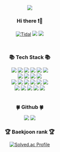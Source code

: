 <div align=center>
  <img src="https://capsule-render.vercel.app/api?type=waving&color=auto&height=200&section=header&text=plum-king!&fontSize=90" />	
  
  <h3> Hi there ❗👋</h3>
  
  [![Tidal](https://img.shields.io/badge/tistory-000000?style=flat-square&logo=Tidal&logoColor=white)](https://wangcompany.tistory.com/)
<a href="https://blog.naver.com/jeesoo0908" target="_blank"><img src="https://img.shields.io/badge/blog-3DDC84?style=flat-square&logo=Naver&logoColor=white"/></a>
<a href="https://mail.google.com/mail/u/0/#inbox" target="_blank"><img src="https://img.shields.io/badge/email-EA4335?style=flat-square&logo=Gmail&logoColor=white"/></a>
	
  <br>
  
  <h3>📚 Tech Stack 📚</h3>
	<img src="https://img.shields.io/badge/Java-007396?style=flat&logo=Conda-Forge&logoColor=white" />
	<img src="https://img.shields.io/badge/HTML5-E34F26?style=flat&logo=HTML5&logoColor=white" />
	<img src="https://img.shields.io/badge/CSS3-1572B6?style=flat&logo=CSS3&logoColor=white" />
	<img src="https://img.shields.io/badge/JavaScript-F7DF1E?style=flat&logo=JavaScript&logoColor=white" />
  <img src= "http://img.shields.io/badge/-Node.js-333?style=flat-square&logo=Node.js&logoColor=white"/>
  <img src="http://img.shields.io/badge/-Express-000000?style=flat-square&logo=Express&logoColor=white" />
  <br>
	<img src="http://img.shields.io/badge/-Amazon_AWS-232F3E?style=flat-square&logo=AmazonAWS" />
	<img src="http://img.shields.io/badge/-Amazon_EC2-FF9900?style=flat-square" />
	<img src="http://img.shields.io/badge/-Amazon_S3-569A31?style=flat-square" />
	<img src="http://img.shields.io/badge/-Google_Cloud_Platform-34ab53?style=flat-square&logo=GoogleCloud" />
	<br>
	<img src="http://img.shields.io/badge/-Firebase-2C384A?style=flat-square&logo=firebase" />
	<img src="http://img.shields.io/badge/-Django-092E20?style=flat-square&logo=Django" />
	<img src="http://img.shields.io/badge/-Docker-2496ED?style=flat-square" />
	<img src="https://img.shields.io/badge/Linux-FCC624?style=flat&logo=Linux&logoColor=white" />
  <img src="http://img.shields.io/badge/-Spring-6DB33F?style=flat-square&logo=Spring&logoColor=white" />
  <img src="http://img.shields.io/badge/-Spring_Boot-6DB33F?style=flat-square&logo=Spring%20Boot&logoColor=white" />
  	<br>
      <img src="http://img.shields.io/badge/-Python-3776ab?style=flat-square&logo=Python&logoColor=white" />
  <img src="https://img.shields.io/badge/C-00599C?style=flat-square&logo=C&logoColor=white" />
  <img src="http://img.shields.io/badge/-C++-00599c?style=flat-square&logo=C%2B%2B&logoColor=white" />
  <img src="http://img.shields.io/badge/-Git-f05032?style=flat-square&logo=Git&logoColor=white" />
  <img src="http://img.shields.io/badge/-Github-181717?style=flat-square&logo=Github&logoColor=white" />
<div align=center>
	<br>
  
  <h3>🍀 Github 🍀</h3>
  <img src="https://github-readme-stats.vercel.app/api/top-langs/?username=plum-king&layout=compact">
  <img src="https://github-readme-stats.vercel.app/api?username=plum-king&show_icons=true">

  <br>

  <h3>🏆 Baekjoon rank 🏆</h3>
	
  [![Solved.ac Profile](http://mazassumnida.wtf/api/v2/generate_badge?boj=sue5116)](https://solved.ac/sue5116)
  </div>
  
 </div>


